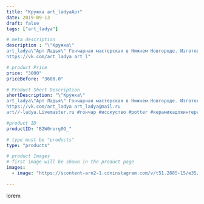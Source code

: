 ```yaml
---
title: "Кружка art_ladyaАрт"
date: 2019-09-13
draft: false
tags: ["art_ladya"]

# meta description
description : "\"Кружка\" 
art_ladya\"Арт Ладья\" Гончарная мастерская в Нижнем Новгороде. Изготовление керамики и мастер//-классы по обучению. 
https://vk.com/art_ladya art_l"

# product Price
price: "3000"
priceBefore: "3600.0"

# Product Short Description
shortDescription: "\"Кружка\" 
art_ladya\"Арт Ладья\" Гончарная мастерская в Нижнем Новгороде. Изготовление керамики и мастер//-классы по обучению. 
https://vk.com/art_ladya art_ladya@mail.ru 
art//-ladya.Livemaster.ru #гончар #исскуство #potter #керамикадляинтерьера #керамикаручнаяработа #гончарнаямастерская #керамиканазаказ #handmade #посудаизглины #керамика #гончарнаяпосуда #эксклюзивнаякерамика #dishes #decor #ceramicar #mug #claygoods #tankard #earthenware #ceramic #design #кружка #magic #restaurant #ceramicart #магия #pint #clay #авторскаякерамика #плетениелозы"

#product ID
productID: "B2W0rorg0O_"

# type must be "products"
type: "products"

# product Images
# first image will be shown in the product page
images:
  - image: "https://scontent-arn2-1.cdninstagram.com/v/t51.2885-15/e35/70079754_2454676328085887_7016108084639688628_n.jpg?tp=1&_nc_ht=scontent-arn2-1.cdninstagram.com&_nc_cat=111&_nc_ohc=iyZW_q6aVMcAX_K9rIo&ccb=7-4&oh=e1a5c80d00e1d5052fa6e9cb362a9f8f&oe=6082BB18&_nc_sid=86f79a&ig_cache_key=MjEzMjEyMzE3MDY0MjI4MTQwNw%3D%3D.2-ccb7-4"

---
```

lorem
